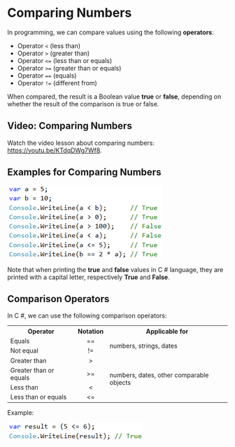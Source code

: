 # Comparing Numbers

In programming, we can compare values using the following **operators**:

* Operator `<` \(less than\)
* Operator `>` \(greater than\)
* Operator `<=` \(less than or equals\)
* Operator `>=` \(greater than or equals\)
* Operator `==` \(equals\)
* Operator `!=` \(different from\)

When compared, the result is a Boolean value **true** or **false**, depending on whether the result of the comparison is true or false.

## Video: Comparing Numbers

Watch the video lesson about comparing numbers: https://youtu.be/KTdqDWg7Wf8.

## Examples for Comparing Numbers

![](/assets/chapter-3-images/00.Comparing-numbers-01.png)

Note that when printing the **true** and **false** values in C \# language, they are printed with a capital letter, respectively **True** and **False**.

## Comparison Operators

In C #, we can use the following comparison operators:

<table>
<tr>
<th>Operator</th> <th>Notation</th> <th>Applicable for</th>
</tr>
<tr>
<td>Equals</td><td align="center"> == </td><td rowspan="2"> numbers, strings, dates</td>
</tr>
<tr>
<td>Not equal</td><td align="center"> != </td>
</tr>
<tr>
<td>Greater than</td><td align="center"> > </td><td rowspan="4">numbers, dates, other comparable objects</td>
</tr>
<tr>
<td>Greater than or equals</td><td align="center"> >= </td>
</tr>
<tr>
<td>Less than</td><td align="center"> &lt; </td>
</tr>
<tr>
<td>Less than or equals</td><td align="center"> &lt;= </td>
</tr>
</table>

Example:

![](/assets/chapter-3-images/00.Comparing-numbers-02.png)
